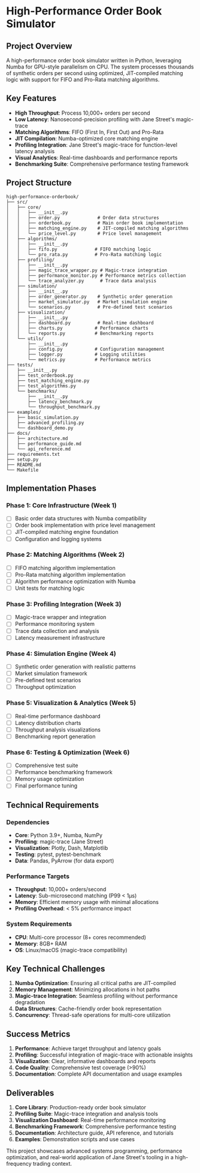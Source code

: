 # High-Performance Order Book Simulator

## Project Overview
A high-performance order book simulator written in Python, leveraging Numba for GPU-style parallelism on CPU. The system processes thousands of synthetic orders per second using optimized, JIT-compiled matching logic with support for FIFO and Pro-Rata matching algorithms.

## Key Features
- **High Throughput**: Process 10,000+ orders per second
- **Low Latency**: Nanosecond-precision profiling with Jane Street's magic-trace
- **Matching Algorithms**: FIFO (First In, First Out) and Pro-Rata
- **JIT Compilation**: Numba-optimized core matching engine
- **Profiling Integration**: Jane Street's magic-trace for function-level latency analysis
- **Visual Analytics**: Real-time dashboards and performance reports
- **Benchmarking Suite**: Comprehensive performance testing framework

## Project Structure

```
high-performance-orderbook/
├── src/
│   ├── core/
│   │   ├── __init__.py
│   │   ├── order.py              # Order data structures
│   │   ├── orderbook.py          # Main order book implementation
│   │   ├── matching_engine.py    # JIT-compiled matching algorithms
│   │   └── price_level.py        # Price level management
│   ├── algorithms/
│   │   ├── __init__.py
│   │   ├── fifo.py              # FIFO matching logic
│   │   └── pro_rata.py          # Pro-Rata matching logic
│   ├── profiling/
│   │   ├── __init__.py
│   │   ├── magic_trace_wrapper.py # Magic-trace integration
│   │   ├── performance_monitor.py # Performance metrics collection
│   │   └── trace_analyzer.py      # Trace data analysis
│   ├── simulation/
│   │   ├── __init__.py
│   │   ├── order_generator.py    # Synthetic order generation
│   │   ├── market_simulator.py   # Market simulation engine
│   │   └── scenarios.py          # Pre-defined test scenarios
│   ├── visualization/
│   │   ├── __init__.py
│   │   ├── dashboard.py          # Real-time dashboard
│   │   ├── charts.py            # Performance charts
│   │   └── reports.py           # Benchmarking reports
│   └── utils/
│       ├── __init__.py
│       ├── config.py            # Configuration management
│       ├── logger.py            # Logging utilities
│       └── metrics.py           # Performance metrics
├── tests/
│   ├── __init__.py
│   ├── test_orderbook.py
│   ├── test_matching_engine.py
│   ├── test_algorithms.py
│   └── benchmarks/
│       ├── __init__.py
│       ├── latency_benchmark.py
│       └── throughput_benchmark.py
├── examples/
│   ├── basic_simulation.py
│   ├── advanced_profiling.py
│   └── dashboard_demo.py
├── docs/
│   ├── architecture.md
│   ├── performance_guide.md
│   └── api_reference.md
├── requirements.txt
├── setup.py
├── README.md
└── Makefile
```

## Implementation Phases

### Phase 1: Core Infrastructure (Week 1)
- [ ] Basic order data structures with Numba compatibility
- [ ] Order book implementation with price level management
- [ ] JIT-compiled matching engine foundation
- [ ] Configuration and logging systems

### Phase 2: Matching Algorithms (Week 2)
- [ ] FIFO matching algorithm implementation
- [ ] Pro-Rata matching algorithm implementation
- [ ] Algorithm performance optimization with Numba
- [ ] Unit tests for matching logic

### Phase 3: Profiling Integration (Week 3)
- [ ] Magic-trace wrapper and integration
- [ ] Performance monitoring system
- [ ] Trace data collection and analysis
- [ ] Latency measurement infrastructure

### Phase 4: Simulation Engine (Week 4)
- [ ] Synthetic order generation with realistic patterns
- [ ] Market simulation framework
- [ ] Pre-defined test scenarios
- [ ] Throughput optimization

### Phase 5: Visualization & Analytics (Week 5)
- [ ] Real-time performance dashboard
- [ ] Latency distribution charts
- [ ] Throughput analysis visualizations
- [ ] Benchmarking report generation

### Phase 6: Testing & Optimization (Week 6)
- [ ] Comprehensive test suite
- [ ] Performance benchmarking framework
- [ ] Memory usage optimization
- [ ] Final performance tuning

## Technical Requirements

### Dependencies
- **Core**: Python 3.9+, Numba, NumPy
- **Profiling**: magic-trace (Jane Street)
- **Visualization**: Plotly, Dash, Matplotlib
- **Testing**: pytest, pytest-benchmark
- **Data**: Pandas, PyArrow (for data export)

### Performance Targets
- **Throughput**: 10,000+ orders/second
- **Latency**: Sub-microsecond matching (P99 < 1μs)
- **Memory**: Efficient memory usage with minimal allocations
- **Profiling Overhead**: < 5% performance impact

### System Requirements
- **CPU**: Multi-core processor (8+ cores recommended)
- **Memory**: 8GB+ RAM
- **OS**: Linux/macOS (magic-trace compatibility)

## Key Technical Challenges

1. **Numba Optimization**: Ensuring all critical paths are JIT-compiled
2. **Memory Management**: Minimizing allocations in hot paths
3. **Magic-trace Integration**: Seamless profiling without performance degradation
4. **Data Structures**: Cache-friendly order book representation
5. **Concurrency**: Thread-safe operations for multi-core utilization

## Success Metrics

1. **Performance**: Achieve target throughput and latency goals
2. **Profiling**: Successful integration of magic-trace with actionable insights
3. **Visualization**: Clear, informative dashboards and reports
4. **Code Quality**: Comprehensive test coverage (>90%)
5. **Documentation**: Complete API documentation and usage examples

## Deliverables

1. **Core Library**: Production-ready order book simulator
2. **Profiling Suite**: Magic-trace integration and analysis tools
3. **Visualization Dashboard**: Real-time performance monitoring
4. **Benchmarking Framework**: Comprehensive performance testing
5. **Documentation**: Architecture guide, API reference, and tutorials
6. **Examples**: Demonstration scripts and use cases

This project showcases advanced systems programming, performance optimization, and real-world application of Jane Street's tooling in a high-frequency trading context.
